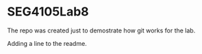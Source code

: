 # SEG4105Lab8
The repo was created just to demostrate how git works for the lab.

Adding a line to the readme.

